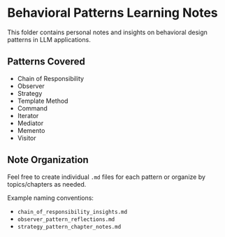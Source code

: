 # Behavioral Patterns Learning Notes

This folder contains personal notes and insights on behavioral design patterns in LLM applications.

## Patterns Covered
- Chain of Responsibility
- Observer 
- Strategy
- Template Method
- Command
- Iterator
- Mediator
- Memento
- Visitor

## Note Organization
Feel free to create individual `.md` files for each pattern or organize by topics/chapters as needed.

Example naming conventions:
- `chain_of_responsibility_insights.md`
- `observer_pattern_reflections.md`
- `strategy_pattern_chapter_notes.md`